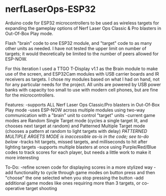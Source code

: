 # nerfLaserOps-ESP32
Arduino code for ESP32 microcontrollers to be used as wireless targets for expanding the gameplay options of Nerf Laser Ops Classic &amp; Pro blasters in Out-Of-Box Play mode.

Flash "brain" code to one ESP32 module, and "target" code to as many other units as needed. I have not tested the upper limit on number of targets; it would theoretically be limited to the number of peers allowed for ESP-NOW.

For this iteration I used a TTGO T-Display v1.1 as the Brain module to make use of the screen, and ESP32Cam modules with USB carrier boards and IR receivers as targets. I chose my modules based on what I had on hand, not for any particular needs for the project. All units are powered by USB power banks with capacity too small to use with modern cell phones, but are fine for the microcontrollers.

Features:
-supports ALL Nerf Laser Ops Classic/Pro blasters in Out-Of-Box Play mode
-uses ESP-NOW across multiple modules using two-way communication with a "brain" unit to control "target" units
-current game modes are Random Single Target mode (cycles a single target lit, and chooses next target at random) and Patterned Multiple Target mode (chooses a pattern at random to light targets with delay)
*PATTERNED MULTIPLE ARGETS MODE is inaccessible as-is in the code; see to-do below*
-tracks hit targets, missed targets, and milliseconds to hit after lighting targets
-supports multiple blasters at once using Purple/Red/Blue codes to track scores for each player, but needs a little work to make it more interesting

To-Do:
-refine screen code for displaying scores in a more stylized way
-add functionality to cycle through game modes on button press and then "choose" the one selected when you stop pressing the button
-add additional game modes like ones requiring more than 3 targets, or co-operative target shooting
